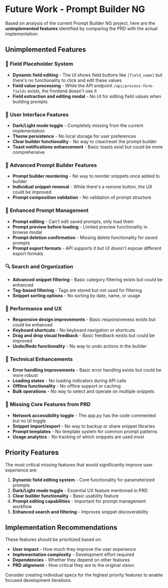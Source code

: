 # Future Work - Prompt Builder NG

Based on analysis of the current Prompt Builder NG project, here are the **unimplemented features** identified by comparing the PRD with the actual implementation:

## Unimplemented Features

### 🔧 **Field Placeholder System**
- **Dynamic field editing** - The UI shows field buttons like `[field_name]` but there's no functionality to click and edit these values
- **Field value processing** - While the API endpoint `/api/process-form-fields` exists, the frontend doesn't use it
- **Field extraction and editing modal** - No UI for editing field values when building prompts

### 🎨 **User Interface Features**
- **Dark/Light mode toggle** - Completely missing from the current implementation
- **Theme persistence** - No local storage for user preferences
- **Clear builder functionality** - No way to clear/reset the prompt builder
- **Toast notifications enhancement** - Basic toasts exist but could be more comprehensive

### 🔧 **Advanced Prompt Builder Features**
- **Prompt builder reordering** - No way to reorder snippets once added to builder
- **Individual snippet removal** - While there's a remove button, the UX could be improved
- **Prompt composition validation** - No validation of prompt structure

### 💾 **Enhanced Prompt Management**
- **Prompt editing** - Can't edit saved prompts, only load them
- **Prompt preview before loading** - Limited preview functionality in browse modal
- **Prompt deletion confirmation** - Missing delete functionality for saved prompts
- **Prompt export formats** - API supports it but UI doesn't expose different export formats

### 🔍 **Search and Organization**
- **Advanced snippet filtering** - Basic category filtering exists but could be enhanced
- **Tag-based filtering** - Tags are stored but not used for filtering
- **Snippet sorting options** - No sorting by date, name, or usage

### 🚀 **Performance and UX**
- **Responsive design improvements** - Basic responsiveness exists but could be enhanced
- **Keyboard shortcuts** - No keyboard navigation or shortcuts
- **Drag and drop visual feedback** - Basic feedback exists but could be improved
- **Undo/Redo functionality** - No way to undo actions in the builder

### 🔧 **Technical Enhancements**
- **Error handling improvements** - Basic error handling exists but could be more robust
- **Loading states** - No loading indicators during API calls
- **Offline functionality** - No offline support or caching
- **Bulk operations** - No way to select and operate on multiple snippets

### 🎯 **Missing Core Features from PRD**
- **Network accessibility toggle** - The app.py has the code commented but no UI toggle
- **Snippet import/export** - No way to backup or share snippet libraries
- **Prompt templates** - No template system for common prompt patterns
- **Usage analytics** - No tracking of which snippets are used most

## Priority Features

The most critical missing features that would significantly improve user experience are:

1. **Dynamic field editing system** - Core functionality for parameterized prompts
2. **Dark/Light mode toggle** - Essential UX feature mentioned in PRD
3. **Clear builder functionality** - Basic usability feature
4. **Prompt editing capabilities** - Important for prompt management workflow
5. **Enhanced search and filtering** - Improves snippet discoverability

## Implementation Recommendations

These features should be prioritized based on:
- **User impact** - How much they improve the user experience
- **Implementation complexity** - Development effort required
- **Dependencies** - Whether they depend on other features
- **PRD alignment** - How critical they are to the original vision

Consider creating individual specs for the highest priority features to enable focused development iterations.